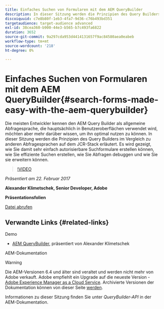 ```yaml
---
title: Einfaches Suchen von Formularen mit dem AEM QueryBuilder
description: In dieser Sitzung werden die Prinzipien des Query Builders im Vergleich zu anderen Abfragesprachen des JCR-Stacks erläutert. Es wird gezeigt, wie Sie damit auf einfache Weise autorisierbare Suchformulare erstellen können, wie Sie effiziente Suchen erstellen, wie Sie Abfragen debuggen und wie Sie sie erweitern können.
discoiquuid: c7e8b80f-1eb3-4fa7-9d36-c76b493bd351
targetaudience: target-audience advanced
exl-id: 38cea360-b900-44e3-b565-b7c493fa6822
duration: 3652
source-git-commit: 9a297cda953d4414131657f9ac84580aea0eabeb
workflow-type: tm+mt
source-wordcount: '218'
ht-degree: 0%

---
```


# Einfaches Suchen von Formularen mit dem AEM QueryBuilder{#search-forms-made-easy-with-the-aem-querybuilder}

Die meisten Entwickler kennen den AEM Query Builder als allgemeine Abfragesprache, die hauptsächlich in Benutzeroberflächen verwendet wird, möchten aber mehr darüber wissen, um ihn optimal nutzen zu können. In dieser Sitzung werden die Prinzipien des Query Builders im Vergleich zu anderen Abfragesprachen auf dem JCR-Stack erläutert. Es wird gezeigt, wie Sie damit sehr einfach autorisierbare Suchformulare erstellen können, wie Sie effiziente Suchen erstellen, wie Sie Abfragen debuggen und wie Sie sie erweitern können.

>[!VIDEO](https://video.tv.adobe.com/v/19139/?quality=9)

*Präsentiert am 22. Februar 2017*

**Alexander Klimetschek, Senior Developer, Adobe**

**Präsentationsfolien**

[Datei abrufen](assets/aem-gems-querybuilder-2017.pdf)

## Verwandte Links {#related-links}

Demo

* [AEM QueryBuilder](https://www.youtube.com/watch?v=yR9mcp9_MtY&amp;list=PLHMjqSjX2bE7zaDKZ7KD-tuqVXooiKave), präsentiert von Alexander Klimetschek

AEM-Dokumentation

>[!WARNING]
>
>Die AEM-Versionen 6.4 und älter sind veraltet und werden nicht mehr von Adobe verkauft.  Adobe empfiehlt ein Upgrade auf die neueste Version - [Adobe Experience Manager as a Cloud Service](https://experienceleague.adobe.com/docs/experience-manager-cloud-service.html?lang=de).  Archivierte Versionen der Dokumentation können von dieser Seite [ werden](https://experienceleague.adobe.com/docs/experience-manager-release-information/aem-release-updates/previous-updates/aem-previous-versions.html?lang=de).
>
>Informationen zu dieser Sitzung finden Sie unter *QueryBuilder-API* in der AEM-Dokumentation.

<!--
[Get back to the Overview](https://helpx.adobe.com/de/experience-manager/kt/eseminars/gems/aem-index.html)
-->
